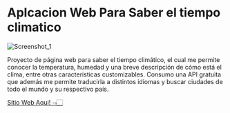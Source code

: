 <h1>Aplcacion Web Para Saber el tiempo climatico</h1>

![Screenshot_1](https://github.com/user-attachments/assets/696bd267-009b-4847-ba07-b07133c7230d)

<p>Proyecto de página web para saber el tiempo climático, el cual me permite conocer la temperatura, humedad y una breve descripción de cómo está el clima, entre otras caracteristicas customizables. Consumo una API gratuita que además me permite traducirla a distintos idiomas y buscar ciudades de todo el mundo y su respectivo país.</p>

<a href="https://aplicacion-clima-api-js.netlify.app/" terget="_blank">Sitio Web Aqui! 👈🏻</a>
